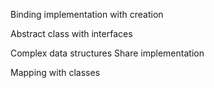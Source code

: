 Binding implementation with creation

Abstract class with interfaces


Complex data structures
Share implementation

Mapping with classes
